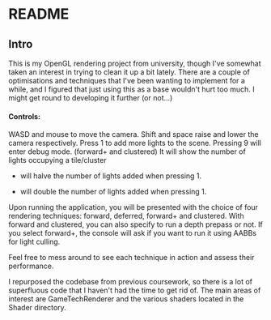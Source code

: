 # README
## Intro
This is my OpenGL rendering project from university, though I've somewhat taken an interest in trying to clean it up a bit lately.
There are a couple of optimisations and techniques that I've been wanting to implement for a while, and I figured that just using this as a base wouldn't hurt too much.
I might get round to developing it further (or not...)

#### Controls:

WASD and mouse to move the camera. Shift and space raise and lower the camera respectively.
Press 1 to add more lights to the scene.
Pressing 9 will enter debug mode. (forward+ and clustered) It will show the number of lights occupying a tile/cluster
- will halve the number of lights added when pressing 1.
+ will double the number of lights added when pressing 1.

Upon running the application, you will be presented with the choice of four rendering techniques:
forward, deferred, forward+ and clustered.
With forward and clustered, you can also specify to run a depth prepass or not.
If you select forward+, the console will ask if you want to run it using AABBs for light culling.

Feel free to mess around to see each technique in action and assess their performance.

I repurposed the codebase from previous coursework, so there is a lot of superfluous code that I haven't
had the time to get rid of. The main areas of interest are GameTechRenderer and the various shaders located
in the Shader directory.
